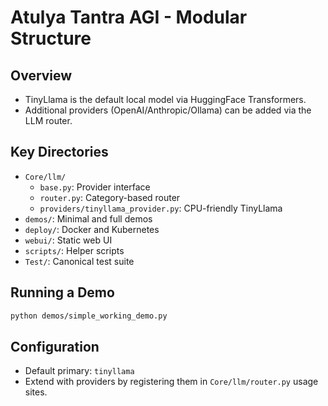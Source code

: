 # Atulya Tantra AGI - Modular Structure

## Overview

- TinyLlama is the default local model via HuggingFace Transformers.
- Additional providers (OpenAI/Anthropic/Ollama) can be added via the LLM router.

## Key Directories

- `Core/llm/`
  - `base.py`: Provider interface
  - `router.py`: Category-based router
  - `providers/tinyllama_provider.py`: CPU-friendly TinyLlama
- `demos/`: Minimal and full demos
- `deploy/`: Docker and Kubernetes
- `webui/`: Static web UI
- `scripts/`: Helper scripts
- `Test/`: Canonical test suite

## Running a Demo

```bash
python demos/simple_working_demo.py
```

## Configuration

- Default primary: `tinyllama`
- Extend with providers by registering them in `Core/llm/router.py` usage sites.


